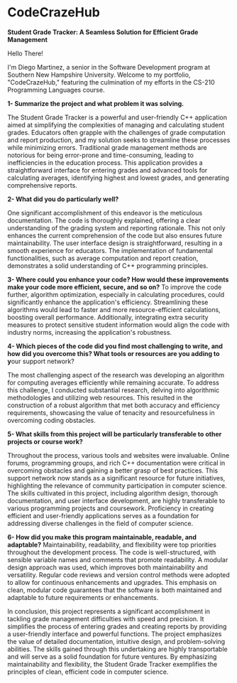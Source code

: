 # CodeCrazeHub
**Student Grade Tracker: A Seamless Solution for Efficient Grade Management**

Hello There! 

I'm Diego Martinez, a senior in the Software Development program at Southern New Hampshire University. Welcome to my portfolio, "CodeCrazeHub," featuring the culmination of my efforts in the CS-210 Programming Languages course.

**1- Summarize the project and what problem it was solving.**

The Student Grade Tracker is a powerful and user-friendly C++ application aimed at simplifying the complexities of managing and calculating student grades. Educators often grapple with the challenges of grade computation and report production, and my solution seeks to streamline these processes while minimizing errors. Traditional grade management methods are notorious for being error-prone and time-consuming, leading to inefficiencies in the education process. This application provides a straightforward interface for entering grades and advanced tools for calculating averages, identifying highest and lowest grades, and generating comprehensive reports.

**2- What did you do particularly well?**

One significant accomplishment of this endeavor is the meticulous documentation. The code is thoroughly explained, offering a clear understanding of the grading system and reporting rationale. This not only enhances the current comprehension of the code but also ensures future maintainability. The user interface design is straightforward, resulting in a smooth experience for educators. The implementation of fundamental functionalities, such as average computation and report creation, demonstrates a solid understanding of C++ programming principles.

**3- Where could you enhance your code? How would these improvements make your code more efficient, secure, and so on?**
To improve the code further, algorithm optimization, especially in calculating procedures, could significantly enhance the application's efficiency. Streamlining these algorithms would lead to faster and more resource-efficient calculations, boosting overall performance. Additionally, integrating extra security measures to protect sensitive student information would align the code with industry norms, increasing the application's robustness.

**4- Which pieces of the code did you find most challenging to write, and how did you overcome this? What tools or resources are you adding to y**our support network?

The most challenging aspect of the research was developing an algorithm for computing averages efficiently while remaining accurate. To address this challenge, I conducted substantial research, delving into algorithmic methodologies and utilizing web resources. This resulted in the construction of a robust algorithm that met both accuracy and efficiency requirements, showcasing the value of tenacity and resourcefulness in overcoming coding obstacles.

**5- What skills from this project will be particularly transferable to other projects or course work?**

Throughout the process, various tools and websites were invaluable. Online forums, programming groups, and rich C++ documentation were critical in overcoming obstacles and gaining a better grasp of best practices. This support network now stands as a significant resource for future initiatives, highlighting the relevance of community participation in computer science. The skills cultivated in this project, including algorithm design, thorough documentation, and user interface development, are highly transferable to various programming projects and coursework. Proficiency in creating efficient and user-friendly applications serves as a foundation for addressing diverse challenges in the field of computer science.

**6- How did you make this program maintainable, readable, and adaptable?**
Maintainability, readability, and flexibility were top priorities throughout the development process. The code is well-structured, with sensible variable names and comments that promote readability. A modular design approach was used, which improves both maintainability and versatility. Regular code reviews and version control methods were adopted to allow for continuous enhancements and upgrades. This emphasis on clean, modular code guarantees that the software is both maintained and adaptable to future requirements or enhancements.

In conclusion, this project represents a significant accomplishment in tackling grade management difficulties with speed and precision. It simplifies the process of entering grades and creating reports by providing a user-friendly interface and powerful functions. The project emphasizes the value of detailed documentation, intuitive design, and problem-solving abilities. The skills gained through this undertaking are highly transportable and will serve as a solid foundation for future ventures. By emphasizing maintainability and flexibility, the Student Grade Tracker exemplifies the principles of clean, efficient code in computer science.
